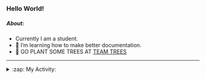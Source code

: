 ### Hello World!

##### About:
- Currently I am a student.
- 🌱 I’m learning how to make better documentation.
- 🌱 GO PLANT SOME TREES AT [TEAM TREES](https://teamtrees.org/)

---
<details>
  <summary>:zap: My Activity:</summary>
  
<!--START_SECTION:waka-->
![Code Time](http://img.shields.io/badge/Code%20Time-1%2C149%20hrs%2037%20mins-blue)

**I'm a Night 🦉** 

```text
🌞 Morning                1422 commits        ██░░░░░░░░░░░░░░░░░░░░░░░   09.20 % 
🌆 Daytime                5482 commits        █████████░░░░░░░░░░░░░░░░   35.48 % 
🌃 Evening                4435 commits        ███████░░░░░░░░░░░░░░░░░░   28.70 % 
🌙 Night                  4112 commits        ███████░░░░░░░░░░░░░░░░░░   26.61 % 
```
📅 **I'm Most Productive on Wednesday** 

```text
Monday                   2323 commits        ████░░░░░░░░░░░░░░░░░░░░░   15.03 % 
Tuesday                  2014 commits        ███░░░░░░░░░░░░░░░░░░░░░░   13.03 % 
Wednesday                3572 commits        ██████░░░░░░░░░░░░░░░░░░░   23.12 % 
Thursday                 1908 commits        ███░░░░░░░░░░░░░░░░░░░░░░   12.35 % 
Friday                   1513 commits        ██░░░░░░░░░░░░░░░░░░░░░░░   09.79 % 
Saturday                 1384 commits        ██░░░░░░░░░░░░░░░░░░░░░░░   08.96 % 
Sunday                   2737 commits        ████░░░░░░░░░░░░░░░░░░░░░   17.71 % 
```


📊 **This Week I Spent My Time On** 

```text
🔥 Editors: 
VS Code                  2 hrs 21 mins       █████████████████████████   100.00 % 

🐱‍💻 Projects: 
giveth-dapps-v2          2 hrs 6 mins        ██████████████████████░░░   89.83 % 
praise                   14 mins             ███░░░░░░░░░░░░░░░░░░░░░░   10.17 % 
```


 Last Updated on 10/07/2023 18:11:34 UTC
<!--END_SECTION:waka-->
</details>
